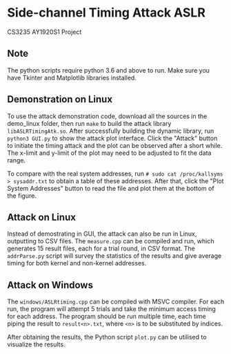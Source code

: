 # Side-channel Timing Attack ASLR

CS3235 AY1920S1 Project

## Note

The python scripts require python 3.6 and above to run. Make sure you have Tkinter and Matplotlib libraries installed.

## Demonstration on Linux

To use the attack demonstration code, download all the sources in the demo_linux folder, then run `make` to build the attack library `libASLRTimingAtk.so`. After successfully building the dynamic library, run `python3 GUI.py` to show the attack plot interface. Click the "Attack" button to initiate the timing attack and the plot can be observed after a short while. The x-limit and y-limit of the plot may need to be adjusted to fit the data range.

To compare with the real system addresses, run
`# sudo cat /proc/kallsyms > sysaddr.txt`
to obtain a table of these addresses. After that, click the "Plot System Addresses" button to read the file and plot them at the bottom of the figure.

## Attack on Linux

Instead of demostrating in GUI, the attack can also be run in Linux, outputting to CSV files. The `measure.cpp` can be compiled and run, which generates 15 result files, each for a trial round, in CSV format. The `addrParse.py` script will survey the statistics of the results and give average timing for both kernel and non-kernel addresses.

## Attack on Windows

The `windows/ASLRtiming.cpp` can be compiled with MSVC compiler. For each run, the program will attempt 5 trials and take the minimum access timing for each address. The program should be run multiple time, each time piping the result to `result<n>.txt`, where `<n>` is to be substituted by indices.

After obtaining the results, the Python script `plot.py` can be utilised to visualize the results.
